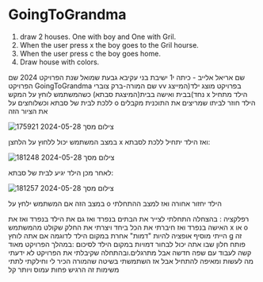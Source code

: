 # GoingToGrandma
1. draw 2 houses. One with boy and One with Gril.
2. When the user press x the boy goes to the Gril hourse.
3. When the user press c the boy goes home.
4. Draw house with colors.


שם אריאל אלייב - כיתה י1
ישיבת בני עקיבא גבעת שמואל 
שנת הפרויקט 2024
שם הפרויקט GoingToGrandma 
שם המורה-ברק צוברי 
vv
בפרויקט מוצג ילד(המייצג נחד)בבית ואישה בבית(המיצגת סבתא) כשהמשתמש לוחץ על המקש x הילד מתחיל ללכת לבית של סבתא וכשלוחצים על o הילד חוזר לביתו
שמריצים את התוכנית מקבלים את הציור הזה 


  ![צילום מסך 2024-05-28 175921](https://github.com/baraksu/GoingToGrandma/assets/167670184/0e930fe6-52ca-4783-9ec4-62c1217b871f)     
  
במצב המשתמש יכול ללחוץ על הלחצן x ואז הילד יתחיל ללכת לסבתא:
                                                                                                                                            
   ![צילום מסך 2024-05-28 181248](https://github.com/baraksu/GoingToGrandma/assets/167670184/9b2e2188-93ff-4a4e-8553-4121b1fb8fe4)                 

לאחר מכן הילד יגיע לבית של סבתא:
                    
  ![צילום מסך 2024-05-28 181257](https://github.com/baraksu/GoingToGrandma/assets/167670184/ace64830-ca80-4930-b221-b25330ac811d) 

  במצב הזה אם המשתמש ילחץ על o הילד יחזור אחורה ואז למצב ההתחלתי


  רפלקציה : בהצחלה התחלתי לצייר את הבתים בנפרד ואז גם את הילד בנפרד ואז את האישה בנפרד ואז חיברתי את הכל ביחד ויצרתי את החלק שקולט מהמשתמש x או o 
  הייתי מוסיף אופציה להיות "דמות" אחרת במקום הילד לדוגמה אם אתה לוחץ g זה פותח חלון שבו אתה יכול לבחור דמויות במקום הילד
  לסיכום :במהלך הפרויקט  מאוד קשה לעבוד עם שפה חדשה אבל מתרגלים.ובהתחלה שקיבלתי את הפרויקט לא ידעתי מה לעשות ומאיפה להתחיל אבל אז השתמשתי בשיטה שהמורה הכיר לי וחילקתי לתתי משימות זה הרגיש פחות עמוס ויותר קל 

